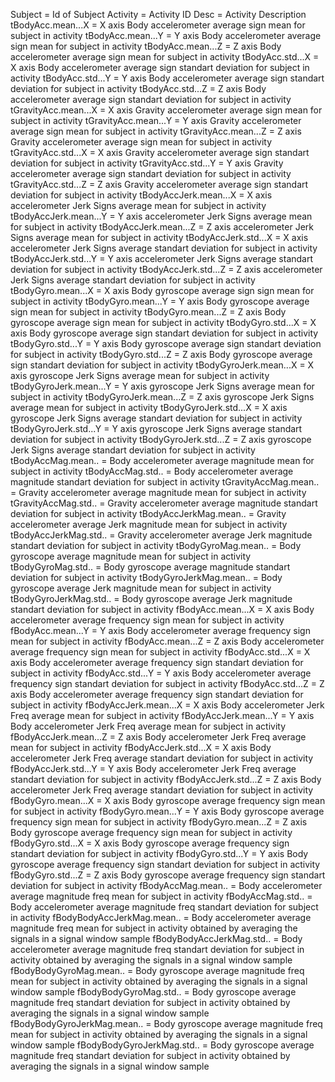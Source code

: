 Subject	=	Id of Subject 
Activity	=	Activity ID
Desc	=	Activity Description
tBodyAcc.mean...X	=	X axis Body accelerometer average sign mean for subject in activity
tBodyAcc.mean...Y	=	Y axis Body accelerometer average sign mean for subject in activity
tBodyAcc.mean...Z	=	Z axis Body accelerometer average sign mean for subject in activity
tBodyAcc.std...X	=	X axis Body accelerometer average sign standart deviation for subject in activity
tBodyAcc.std...Y	=	Y axis Body accelerometer average sign  standart deviation for subject in activity
tBodyAcc.std...Z	=	Z axis Body accelerometer average sign  standart deviation for subject in activity
tGravityAcc.mean...X	=	X axis Gravity accelerometer average sign mean for subject in activity
tGravityAcc.mean...Y	=	Y axis Gravity accelerometer average sign mean for subject in activity
tGravityAcc.mean...Z	=	Z axis Gravity accelerometer average sign mean for subject in activity
tGravityAcc.std...X	=	X axis Gravity accelerometer average sign standart deviation for subject in activity
tGravityAcc.std...Y	=	Y axis Gravity accelerometer average sign  standart deviation for subject in activity
tGravityAcc.std...Z	=	Z axis Gravity accelerometer average sign  standart deviation for subject in activity
tBodyAccJerk.mean...X	=	X axis accelerometer Jerk Signs average mean for subject in activity
tBodyAccJerk.mean...Y	=	Y axis accelerometer Jerk Signs average mean for subject in activity
tBodyAccJerk.mean...Z	=	Z axis accelerometer Jerk Signs average mean for subject in activity
tBodyAccJerk.std...X	=	X axis accelerometer Jerk Signs average standart deviation for subject in activity
tBodyAccJerk.std...Y	=	Y axis accelerometer Jerk Signs average  standart deviation for subject in activity
tBodyAccJerk.std...Z	=	Z axis accelerometer Jerk Signs average  standart deviation for subject in activity
tBodyGyro.mean...X	=	X axis Body gyroscope average sign sign mean for subject in activity
tBodyGyro.mean...Y	=	Y axis Body gyroscope average sign mean for subject in activity
tBodyGyro.mean...Z	=	Z axis Body gyroscope average sign mean for subject in activity
tBodyGyro.std...X	=	X axis Body gyroscope average sign standart deviation for subject in activity
tBodyGyro.std...Y	=	Y axis Body gyroscope average sign  standart deviation for subject in activity
tBodyGyro.std...Z	=	Z axis Body gyroscope average sign  standart deviation for subject in activity
tBodyGyroJerk.mean...X	=	X axis gyroscope Jerk Signs average mean for subject in activity
tBodyGyroJerk.mean...Y	=	Y axis gyroscope Jerk Signs average mean for subject in activity
tBodyGyroJerk.mean...Z	=	Z axis gyroscope Jerk Signs average mean for subject in activity
tBodyGyroJerk.std...X	=	X axis gyroscope Jerk Signs average standart deviation for subject in activity
tBodyGyroJerk.std...Y	=	Y axis gyroscope Jerk Signs average  standart deviation for subject in activity
tBodyGyroJerk.std...Z	=	Z axis gyroscope Jerk Signs average  standart deviation for subject in activity
tBodyAccMag.mean..	=	Body accelerometer average magnitude mean for subject in activity
tBodyAccMag.std..	=	Body accelerometer average magnitude standart deviation for subject in activity
tGravityAccMag.mean..	=	Gravity accelerometer average magnitude mean for subject in activity
tGravityAccMag.std..	=	Gravity accelerometer average magnitude standart deviation for subject in activity
tBodyAccJerkMag.mean..	=	Gravity accelerometer average Jerk magnitude mean for subject in activity
tBodyAccJerkMag.std..	=	Gravity accelerometer average Jerk magnitude standart deviation for subject in activity
tBodyGyroMag.mean..	=	Body gyroscope average magnitude mean for subject in activity
tBodyGyroMag.std..	=	Body gyroscope average magnitude standart deviation for subject in activity
tBodyGyroJerkMag.mean..	=	Body gyroscope average Jerk magnitude mean for subject in activity
tBodyGyroJerkMag.std..	=	Body gyroscope average Jerk magnitude standart deviation for subject in activity
fBodyAcc.mean...X	=	X axis Body accelerometer average frequency sign mean for subject in activity
fBodyAcc.mean...Y	=	Y axis Body accelerometer average frequency sign mean for subject in activity
fBodyAcc.mean...Z	=	Z axis Body accelerometer average frequency sign mean for subject in activity
fBodyAcc.std...X	=	X axis Body accelerometer average frequency sign standart deviation for subject in activity
fBodyAcc.std...Y	=	Y axis Body accelerometer average frequency sign  standart deviation for subject in activity
fBodyAcc.std...Z	=	Z axis Body accelerometer average frequency sign  standart deviation for subject in activity
fBodyAccJerk.mean...X	=	X axis Body accelerometer Jerk Freq average mean for subject in activity
fBodyAccJerk.mean...Y	=	Y axis Body accelerometer Jerk Freq average mean for subject in activity
fBodyAccJerk.mean...Z	=	Z axis Body accelerometer Jerk Freq average mean for subject in activity
fBodyAccJerk.std...X	=	X axis Body accelerometer Jerk Freq average standart deviation for subject in activity
fBodyAccJerk.std...Y	=	Y axis Body accelerometer Jerk Freq average standart deviation for subject in activity
fBodyAccJerk.std...Z	=	Z axis Body accelerometer Jerk Freq average standart deviation for subject in activity
fBodyGyro.mean...X	=	X axis Body gyroscope average frequency sign mean for subject in activity
fBodyGyro.mean...Y	=	Y axis Body gyroscope average frequency sign mean for subject in activity
fBodyGyro.mean...Z	=	Z axis Body gyroscope average frequency sign mean for subject in activity
fBodyGyro.std...X	=	X axis Body gyroscope average frequency sign standart deviation for subject in activity
fBodyGyro.std...Y	=	Y axis Body gyroscope average frequency sign  standart deviation for subject in activity
fBodyGyro.std...Z	=	Z axis Body gyroscope average frequency sign  standart deviation for subject in activity
fBodyAccMag.mean..	=	Body accelerometer average magnitude freq mean for subject in activity
fBodyAccMag.std..	=	Body accelerometer average magnitude freq standart deviation for subject in activity
fBodyBodyAccJerkMag.mean..	=	Body accelerometer average magnitude freq mean for subject in activity obtained by averaging the signals in a signal window sample
fBodyBodyAccJerkMag.std..	=	Body accelerometer average magnitude freq standart deviation for subject in activity obtained by averaging the signals in a signal window sample
fBodyBodyGyroMag.mean..	=	Body gyroscope average magnitude freq mean for subject in activity obtained by averaging the signals in a signal window sample
fBodyBodyGyroMag.std..	=	Body gyroscope average magnitude freq standart deviation for subject in activity obtained by averaging the signals in a signal window sample
fBodyBodyGyroJerkMag.mean..	=	Body gyroscope average magnitude freq mean for subject in activity obtained by averaging the signals in a signal window sample
fBodyBodyGyroJerkMag.std..	=	Body gyroscope average magnitude freq standart deviation for subject in activity obtained by averaging the signals in a signal window sample 
